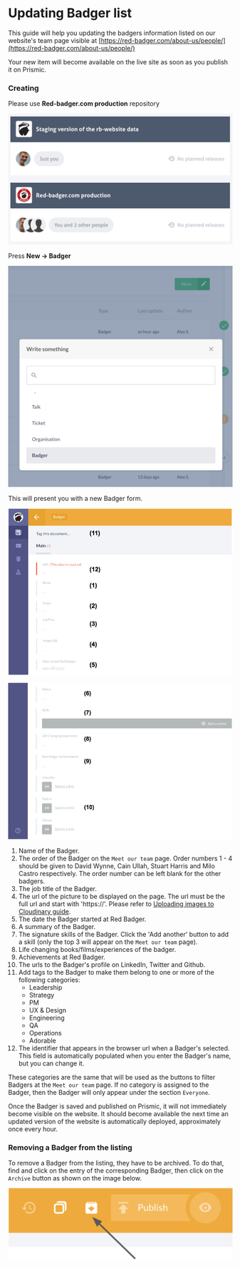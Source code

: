 # Updating Badger list

This guide will help you updating the badgers information listed on our website's team page visible at [https://red-badger.com/about-us/people/](https://red-badger.com/about-us/people/)

Your new item will become available on the live site as soon as you publish it on Prismic.

### Creating

Please use **Red-badger.com production** repository

![](assets/prismic-dashboard.png)

Press **New -> Badger**

![](assets/prismic-create-new-badger.png)

This will present you with a new Badger form.

![](assets/prismic-badger-form-1.png)

![](assets/prismic-badger-form-2.png)

1. Name of the Badger.
2. The order of the Badger on the `Meet our team` page. Order numbers 1 - 4 should be given to David Wynne, Cain Ullah, Stuart Harris and Milo Castro respectively. The order number can be left blank for the other badgers.
3. The job title of the Badger.
4. The url of the picture to be displayed on the page. The url must be the full url and start with 'https://'. Please refer to [Uploading images to Cloudinary guide](/chapter1.md).
5. The date the Badger started at Red Badger.
6. A summary of the Badger.
7. The signature skills of the Badger. Click the 'Add another' button to add a skill (only the top 3 will appear on the `Meet our team` page).
8. Life changing books/films/experiences of the badger.
9. Achievements at Red Badger.
10. The urls to the Badger's profile on LinkedIn, Twitter and Github.
11. Add tags to the Badger to make them belong to one or more of the following categories:
    - Leadership
    - Strategy
    - PM
    - UX & Design
    - Engineering
    - QA
    - Operations
    - Adorable
12. The identifier that appears in the browser url when a Badger's selected. This field is automatically populated when you enter the Badger's name, but you can change it.

These categories are the same that will be used as the buttons to filter Badgers at the `Meet our team` page. If no category is assigned to the Badger, then the Badger will only appear under the section `Everyone`.

Once the Badger is saved and published on Prismic, it will not immediately become visible on the website. It should become available the next time an updated version of the website is automatically deployed, approximately once every hour.

### Removing a Badger from the listing

To remove a Badger from the listing, they have to be archived. To do that, find and click on the entry of the corresponding Badger, then click on the `Archive` button as shown on the image below.

![](assets/prismic-badger-archive.png)
